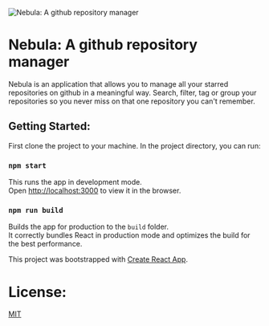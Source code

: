 ![Nebula: A github repository manager](https://user-images.githubusercontent.com/42247421/51596934-7e945200-1f13-11e9-8223-74ed8a8a8163.png)

# Nebula: A github repository manager
Nebula is an application that allows you to manage all your starred repositories on github in a meaningful way. Search, filter, tag or group your repositories so you never miss on that one repository you can't remember.

## Getting Started: 
First clone the project to your machine. In the project directory, you can run:
### `npm start` 
This runs the app in development mode. <br>
Open [http://localhost:3000](http://localhost:3000) to view it in the browser.

### `npm run build`
Builds the app for production to the `build` folder.<br>
It correctly bundles React in production mode and optimizes the build for the best performance.

This project was bootstrapped with [Create React App](https://github.com/facebook/create-react-app).

# License: 
[MIT](https://github.com/babel/babel/blob/master/LICENSE)
